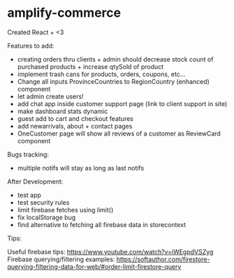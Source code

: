 # amplify-commerce
Created React + <3

Features to add: 
- creating orders thru clients + admin should decrease stock count of purchased products + increase qtySold of product
- implement trash cans for products, orders, coupons, etc...
- Change all inputs ProvinceCountries to RegionCountry (enhanced) component
- let admin create users!
- add chat app inside customer support page (link to client support in site)
- make dashboard stats dynamic
- guest add to cart and checkout features
- add newarrivals, about + contact pages
- OneCustomer page will show all reviews of a customer as ReviewCard component

Bugs tracking:
- multiple notifs will stay as long as last notifs

After Development:
- test app
- test security rules
- limit firebase fetches using limit()
- fix localStorage bug
- find alternative to fetching all firebase data in storecontext 

Tips:

Useful firebase tips: https://www.youtube.com/watch?v=iWEgpdVSZyg
Firebase querying/filtering examples: https://softauthor.com/firestore-querying-filtering-data-for-web/#order-limit-firestore-query